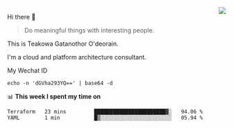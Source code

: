 <img align="right" src="https://github-readme-stats.vercel.app/api?username=Teakowa&show_icons=true&icon_color=2f80ed&text_color=718096&bg_color=ffffff&hide_title=true" />

Hi there 👋

> Do meaningful things with interesting people.

This is Teakowa Gatanothor O'deorain.

I'm a cloud and platform architecture consultant.

My Wechat ID

```
echo -n 'dGVha293YQ==' | base64 -d
```

📊 **This week I spent my time on**
<!--START_SECTION:waka-->
```text
Terraform   23 mins         ███████████████████████▓░   94.06 % 
YAML        1 min           █▒░░░░░░░░░░░░░░░░░░░░░░░   05.94 % 
```
<!--END_SECTION:waka-->
